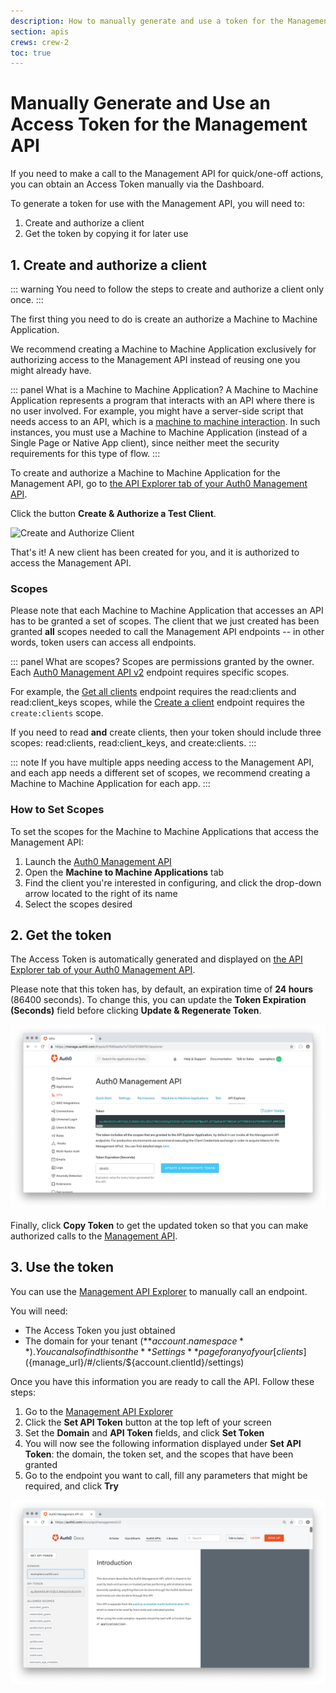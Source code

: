 ```yaml
---
description: How to manually generate and use a token for the Management API
section: apis
crews: crew-2
toc: true
---
```

# Manually Generate and Use an Access Token for the Management API

If you need to make a call to the Management API for quick/one-off actions, you can obtain an Access Token manually via the Dashboard.

To generate a token for use with the Management API, you will need to:

1. Create and authorize a client
2. Get the token by copying it for later use

## 1. Create and authorize a client

::: warning
You need to follow the steps to create and authorize a client only once.
:::

The first thing you need to do is create an authorize a Machine to Machine Application.

We recommend creating a Machine to Machine Application exclusively for authorizing access to the Management API instead of reusing one you might already have.

::: panel What is a Machine to Machine Application?
A Machine to Machine Application represents a program that interacts with an API where there is no user involved. For example, you might have a server-side script that needs access to an API, which is a [machine to machine interaction](/api-auth/grant/client-credentials). In such instances, you must use a Machine to Machine Application (instead of a Single Page or Native App client), since neither meet the security requirements for this type of flow.
:::

To create and authorize a Machine to Machine Application for the Management API, go to [the API Explorer tab of your Auth0 Management API](${manage_url}/#/apis/management/explorer).

Click the button __Create & Authorize a Test Client__.

![Create and Authorize Client](/media/articles/api/tokens/create-authorize-client.png)

That's it! A new client has been created for you, and it is authorized to access the Management API.

### Scopes

Please note that each Machine to Machine Application that accesses an API has to be granted a set of scopes. The client that we just created has been granted **all** scopes needed to call the Management API endpoints -- in other words, token users can access all endpoints.

::: panel What are scopes?
Scopes are permissions granted by the owner. Each [Auth0 Management API v2](/api/management/v2) endpoint requires specific scopes.

For example, the [Get all clients](/api/management/v2#!/Clients/get_clients) endpoint requires the read:clients and read:client_keys scopes, while the [Create a client](/api/management/v2#!/Clients/post_clients) endpoint requires the `create:clients` scope.

If you need to read **and** create clients, then your token should include three scopes: read:clients, read:client_keys, and create:clients.
:::

::: note
If you have multiple apps needing access to the Management API, and each app needs a different set of scopes, we recommend creating a Machine to Machine Application for each app.
:::

### How to Set Scopes

To set the scopes for the Machine to Machine Applications that access the Management API:

1. Launch the [Auth0 Management API](${manage_url}/#/apis)
2. Open the **Machine to Machine Applications** tab
3. Find the client you're interested in configuring, and click the drop-down arrow located to the right of its name
4. Select the scopes desired

## 2. Get the token

The Access Token is automatically generated and displayed on [the API Explorer tab of your Auth0 Management API](${manage_url}/#/apis/management/explorer).

Please note that this token has, by default, an expiration time of **24 hours** (86400 seconds). To change this, you can update the __Token Expiration (Seconds)__ field before clicking __Update & Regenerate Token__.

![Test Client](/media/articles/api/tokens/copy-token.png)

Finally, click __Copy Token__ to get the updated token so that you can make authorized calls to the [Management API](/api/management/v2).

## 3. Use the token

You can use the [Management API Explorer](/api/management/v2) to manually call an endpoint.

You will need:

* The Access Token you just obtained
* The domain for your tenant (**${account.namespace}**). You can also find this on the **Settings** page for any of your [clients](${manage_url}/#/clients/${account.clientId}/settings)

Once you have this information you are ready to call the API. Follow these steps:

1. Go to the [Management API Explorer](/api/management/v2)
1. Click the __Set API Token__ button at the top left of your screen
1. Set the __Domain__ and __API Token__ fields, and click __Set Token__
1. You will now see the following information displayed under __Set API Token__: the domain, the token set, and the scopes that have been granted
1. Go to the endpoint you want to call, fill any parameters that might be required, and click __Try__

![Set the Token](/media/articles/api/tokens/set-token.png)